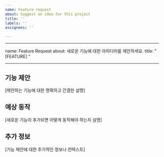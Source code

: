 ```yaml
---
name: Feature request
about: Suggest an idea for this project
title: ''
labels: ''
assignees: ''

---
```


---
name: Feature Request
about: 새로운 기능에 대한 아이디어를 제안하세요.
title: "[FEATURE] "

---

## 기능 제안

[제안하는 기능에 대한 명확하고 간결한 설명]

## 예상 동작

[새로운 기능이 추가되면 어떻게 동작해야 하는지 설명]

## 추가 정보

[기능 제안에 대한 추가적인 정보나 컨텍스트]

